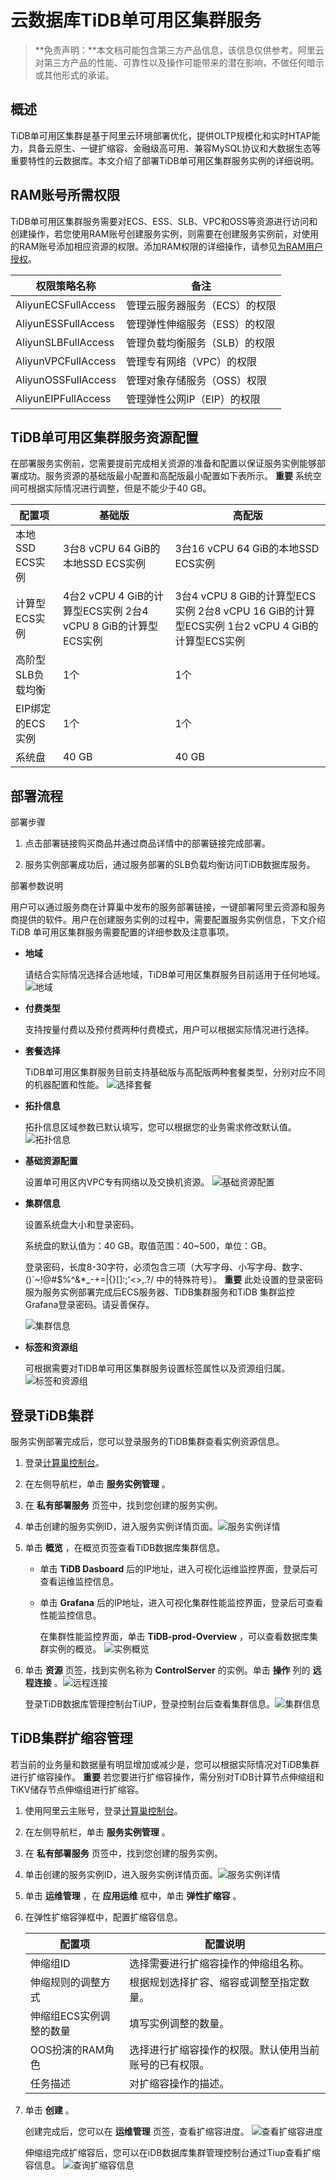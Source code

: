 云数据库TiDB单可用区集群服务 
=====================================

>**免责声明：**本文档可能包含第三方产品信息，该信息仅供参考。阿里云对第三方产品的性能、可靠性以及操作可能带来的潜在影响，不做任何暗示或其他形式的承诺。

概述 
-----------------------

TiDB单可用区集群是基于阿里云环境部署优化，提供OLTP规模化和实时HTAP能力，具备云原生、一键扩缩容、金融级高可用、兼容MySQL协议和大数据生态等重要特性的云数据库。本文介绍了部署TiDB单可用区集群服务实例的详细说明。

RAM账号所需权限 
------------------------------

TiDB单可用区集群服务需要对ECS、ESS、SLB、VPC和OSS等资源进行访问和创建操作，若您使用RAM账号创建服务实例，则需要在创建服务实例前，对使用的RAM账号添加相应资源的权限。添加RAM权限的详细操作，请参见[为RAM用户授权](t161341.md#task-187800)。


|       权限策略名称        |        备注        |
|---------------------|------------------|
| AliyunECSFullAccess | 管理云服务器服务（ECS）的权限 |
| AliyunESSFullAccess | 管理弹性伸缩服务（ESS）的权限 |
| AliyunSLBFullAccess | 管理负载均衡服务（SLB）的权限 |
| AliyunVPCFullAccess | 管理专有网络（VPC）的权限   |
| AliyunOSSFullAccess | 管理对象存储服务（OSS）权限  |
| AliyunEIPFullAccess | 管理弹性公网IP（EIP）的权限 |



TiDB单可用区集群服务资源配置 
-------------------------------------

在部署服务实例前，您需要提前完成相关资源的准备和配置以保证服务实例能够部署成功。服务资源的基础版最小配置和高配版最小配置如下表所示。
**重要** 系统空间可根据实际情况进行调整，但是不能少于40 GB。


|     配置项     |                               基础版                               |                                                   高配版                                                    |
|-------------|-----------------------------------------------------------------|----------------------------------------------------------------------------------------------------------|
| 本地SSD ECS实例 | 3台8 vCPU 64 GiB的本地SSD ECS实例                                     | 3台16 vCPU 64 GiB的本地SSD ECS实例                                                                             |
| 计算型ECS实例    | 4台2 vCPU 4 GiB的计算型ECS实例 2台4 vCPU 8 GiB的计算型ECS实例 | 3台4 vCPU 8 GiB的计算型ECS实例 2台8 vCPU 16 GiB的计算型ECS实例 1台2 vCPU 4 GiB的计算型ECS实例 |
| 高阶型SLB负载均衡  | 1个                                                              | 1个                                                                                                       |
| EIP绑定的ECS实例 | 1个                                                              | 1个                                                                                                       |
| 系统盘         | 40 GB                                                           | 40 GB                                                                                                    |



部署流程 
-------------------------

部署步骤

1. 点击部署链接购买商品并通过商品详情中的部署链接完成部署。

2. 服务实例部署成功后，通过服务部署的SLB负载均衡访问TiDB数据库服务。




部署参数说明

用户可以通过服务商在计算巢中发布的服务部署链接，一键部署阿里云资源和服务商提供的软件。用户在创建服务实例的过程中，需要配置服务实例信息，下文介绍 TiDB 单可用区集群服务需要配置的详细参数及注意事项。

* **地域**

  请结合实际情况选择合适地域，TiDB单可用区集群服务目前适用于任何地域。
  ![地域](images/p448528.png)

* **付费类型**

  支持按量付费以及预付费两种付费模式，用户可以根据实际情况进行选择。
  

* **套餐选择**

  TiDB单可用区集群服务目前支持基础版与高配版两种套餐类型，分别对应不同的机器配置和性能。
  ![选择套餐](images/p447310.png)

* **拓扑信息**

  拓扑信息区域参数已默认填写，您可以根据您的业务需求修改默认值。
  ![拓扑信息](images/p447339.png)

* **基础资源配置**

  设置单可用区内VPC专有网络以及交换机资源。
  ![基础资源配置](images/p447342.png)

* **集群信息**

  设置系统盘大小和登录密码。

  系统盘的默认值为：40 GB。取值范围：40\~500，单位：GB。

  登录密码，长度8-30字符，必须包含三项（大写字母、小写字母、数字、 ()\`\~!@#$%\^\&\*_-+=\|{}\[\]:;'\<\>,.?/ 中的特殊符号）。
  **重要** 此处设置的登录密码服为服务实例部署完成后ECS服务器、TiDB集群服务和TiDB 集群监控Grafana登录密码。请妥善保存。

  ![集群信息](images/p447375.png)

* **标签和资源组**

  可根据需要对TiDB单可用区集群服务设置标签属性以及资源组归属。
  ![标签和资源组](images/p447383.png)




登录TiDB集群 
-----------------------------

服务实例部署完成后，您可以登录服务的TiDB集群查看实例资源信息。

1. 登录[计算巢控制台](https://computenest.console.aliyun.com/#/vendor/cn-hangzhou/services)。

2. 在左侧导航栏，单击 **服务实例管理** 。

3. 在 **私有部署服务** 页签中，找到您创建的服务实例。

4. 单击创建的服务实例ID，进入服务实例详情页面。![服务实例详情](images/p447926.png)

5. 单击 **概览** ，在概览页签查看TiDB数据库集群信息。
   * 单击 **TiDB Dasboard** 后的IP地址，进入可视化运维监控界面，登录后可查看运维监控信息。
   
   * 单击 **Grafana** 后的IP地址，进入可视化集群性能监控界面，登录后可查看性能监控信息。

     在集群性能监控界面，单击 **TiDB-prod-Overview** ，可以查看数据库集群实例的概览。
     ![实例概览](images/p447555.png)
   

   

6. 单击 **资源** 页签，找到实例名称为 **ControlServer** 的实例。单击 **操作** 列的 **远程连接** 。![远程连接](images/p447928.png)

   登录TiDB数据库管理控制台TiUP，登录控制台后查看集群信息。![集群信息](images/p447558.png)
   




TiDB集群扩缩容管理 
--------------------------------

若当前的业务量和数据量有明显增加或减少是，您可以根据实际情况对TiDB集群进行扩缩容操作。
**重要** 若您要进行扩缩容操作，需分别对TiDB计算节点伸缩组和TiKV储存节点伸缩组进行扩缩容。

1. 使用阿里云主账号，登录[计算巢控制台](https://computenest.console.aliyun.com/#/vendor/cn-hangzhou/services)。

2. 在左侧导航栏，单击 **服务实例管理** 。

3. 在 **私有部署服务** 页签中，找到您创建的服务实例。

4. 单击创建的服务实例ID，进入服务实例详情页面。![服务实例详情](images/p447926.png)

5. 单击 **运维管理** ，在 **应用运维** 框中，单击 **弹性扩缩容** 。

6. 在弹性扩缩容弹框中，配置扩缩容信息。

   |      配置项      |            配置说明             |
   |---------------|-----------------------------|
   | 伸缩组ID         | 选择需要进行扩缩容操作的伸缩组名称。          |
   | 伸缩规则的调整方式     | 根据规划选择扩容、缩容或调整至指定数量。        |
   | 伸缩组ECS实例调整的数量 | 填写实例调整的数量。                  |
   | OOS扮演的RAM角色   | 选择进行扩缩容操作的权限。默认使用当前账号的已有权限。 |
   | 任务描述          | 对扩缩容操作的描述。                  |

   

7. 单击 **创建** 。

   创建完成后，您可以在 **运维管理** 页签，查看扩缩容进度。
   ![查看扩缩容进度](images/p447682.png)

   伸缩组完成扩缩容后，您可以在iDB数据库集群管理控制台通过Tiup查看扩缩容信息。
   ![查询扩缩容信息](images/p447684.png)



